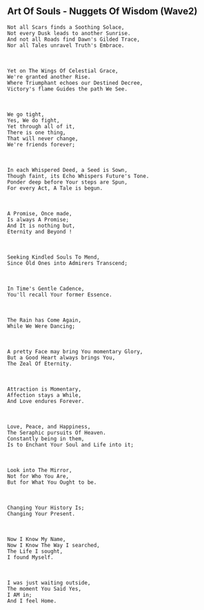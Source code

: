## Art Of Souls - Nuggets Of Wisdom (Wave2)

    Not all Scars finds a Soothing Solace,
    Not every Dusk leads to another Sunrise.
    And not all Roads find Dawn's Gilded Trace,
    Nor all Tales unravel Truth's Embrace.
  <br/>
  
    Yet on The Wings Of Celestial Grace,
    We're granted another Rise.
    Where Triumphant echoes our Destined Decree,
    Victory's flame Guides the path We See.
  <br/>

    We go tight, 
    Yes, We do fight, 
    Yet through all of it, 
    There is one thing,
    That will never change, 
    We're friends forever;
  <br/>
  
    In each Whispered Deed, a Seed is Sown,
    Though faint, its Echo Whispers Future's Tone.
    Ponder deep before Your steps are Spun,
    For every Act, A Tale is begun.
  <br/>
  
    A Promise, Once made,
    Is always A Promise;
    And It is nothing but,
    Eternity and Beyond !
  <br/>
  
    Seeking Kindled Souls To Mend,
    Since Old Ones into Admirers Transcend;
  <br/>

    In Time's Gentle Cadence,
    You'll recall Your former Essence.
  <br/>  
  
    The Rain has Come Again,
    While We Were Dancing;
  <br/>  
 
    A pretty Face may bring You momentary Glory,
    But a Good Heart always brings You,
    The Zeal Of Eternity.
  <br/>

    Attraction is Momentary,
    Affection stays a While,
    And Love endures Forever.
  <br/>

    Love, Peace, and Happiness,
    The Seraphic pursuits Of Heaven.
    Constantly being in them,
    Is to Enchant Your Soul and Life into it;
  <br/>
  
    Look into The Mirror,
    Not for Who You Are,
    But for What You Ought to be.
  <br/>
  
    Changing Your History Is;
    Changing Your Present.
  <br/>

    Now I Know My Name,
    Now I Know The Way I searched,
    The Life I sought,
    I found Myself.
  <br/>
  
    I was just waiting outside,
    The moment You Said Yes,
    I AM in;
    And I feel Home.
  <br/>
  
